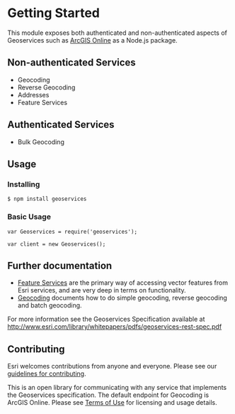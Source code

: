 # Getting Started

This module exposes both authenticated and non-authenticated aspects of Geoservices such as [ArcGIS Online](http://www.arcgis.com/) as a Node.js package.

## Non-authenticated Services

* Geocoding
* Reverse Geocoding
* Addresses
* Feature Services

## Authenticated Services

* Bulk Geocoding

## Usage

### Installing

    $ npm install geoservices

### Basic Usage

    var Geoservices = require('geoservices');
    
    var client = new Geoservices();

## Further documentation

* [Feature Services](FeatureServices.md) are the primary way of accessing vector features from Esri services, and are very deep in terms on functionality.
* [Geocoding](Geocoding.md) documents how to do simple geocoding, reverse geocoding and batch geocoding.

For more information see the Geoservices Specification available at http://www.esri.com/library/whitepapers/pdfs/geoservices-rest-spec.pdf

## Contributing

Esri welcomes contributions from anyone and everyone. Please see our [guidelines for contributing](https://github.com/esri/contributing).

This is an open library for communicating with any service that implements the Geoservices specification.  The default endpoint for Geocoding is ArcGIS Online.  Please see [Terms of Use](http://resources.arcgis.com/en/help/arcgis-rest-api/#/ArcGIS_Online_services_licensing/02r3000001mv000000/) for licensing and usage details.

